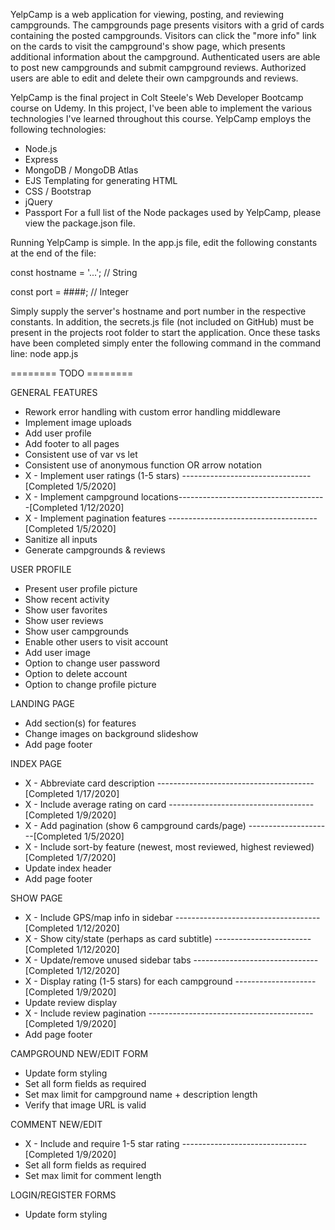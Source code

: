 YelpCamp is a web application for viewing, posting, and reviewing campgrounds. The campgrounds page presents visitors with a grid
of cards containing the posted campgrounds. Visitors can click the "more info" link on the cards to visit the campground's show page,
which presents additional information about the campground. Authenticated users are able to post new campgrounds and submit campground
reviews. Authorized users are able to edit and delete their own campgrounds and reviews.

YelpCamp is the final project in Colt Steele's Web Developer Bootcamp course on Udemy. In this project, I've been able to implement
the various technologies I've learned throughout this course. YelpCamp employs the following technologies:
  - Node.js
  - Express
  - MongoDB / MongoDB Atlas
  - EJS Templating for generating HTML
  - CSS / Bootstrap
  - jQuery
  - Passport
For a full list of the Node packages used by YelpCamp, please view the package.json file.

Running YelpCamp is simple. In the app.js file, edit the following constants at the end of the file:

  const hostname = '...'; // String
  
  const port = ####;      // Integer
  
Simply supply the server's hostname and port number in the respective constants. In addition, the secrets.js file (not included on GitHub)
must be present in the projects root folder to start the application. Once these tasks have been completed simply enter the following
command in the command line:
  node app.js
  
  
======== TODO ========

GENERAL FEATURES
- Rework error handling with custom error handling middleware
- Implement image uploads
- Add user profile
- Add footer to all pages
- Consistent use of var vs let
- Consistent use of anonymous function OR arrow notation
- X - Implement user ratings (1-5 stars) --------------------------------[Completed 1/5/2020]
- X - Implement campground locations-------------------------------------[Completed 1/12/2020]
- X - Implement pagination features -------------------------------------[Completed 1/5/2020]
- Sanitize all inputs
- Generate campgrounds & reviews

USER PROFILE
- Present user profile picture
- Show recent activity
- Show user favorites
- Show user reviews
- Show user campgrounds
- Enable other users to visit account
- Add user image
- Option to change user password
- Option to delete account
- Option to change profile picture

LANDING PAGE
- Add section(s) for features
- Change images on background slideshow
- Add page footer

INDEX PAGE
- X - Abbreviate card description ---------------------------------------[Completed 1/17/2020]
- X - Include average rating on card ------------------------------------[Completed 1/9/2020]
- X - Add pagination (show 6 campground cards/page) ---------------------[Completed 1/5/2020]
- X - Include sort-by feature (newest, most reviewed, highest reviewed)  [Completed 1/7/2020]
- Update index header
- Add page footer

SHOW PAGE
- X - Include GPS/map info in sidebar   ------------------------------------[Completed 1/12/2020]
- X - Show city/state (perhaps as card subtitle) ------------------------[Completed 1/12/2020]
- X - Update/remove unused sidebar tabs -------------------------------[Completed 1/12/2020]
- X - Display rating (1-5 stars) for each campground --------------------[Completed 1/9/2020]
- Update review display
- X - Include review pagination -----------------------------------------[Completed 1/9/2020]
- Add page footer

CAMPGROUND NEW/EDIT FORM
- Update form styling
- Set all form fields as required
- Set max limit for campground name + description length
- Verify that image URL is valid

COMMENT NEW/EDIT
- X - Include and require 1-5 star rating -------------------------------[Completed 1/9/2020]
- Set all form fields as required
- Set max limit for comment length

LOGIN/REGISTER FORMS
- Update form styling
